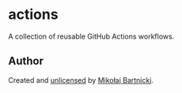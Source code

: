 # actions

A collection of reusable GitHub Actions workflows.

## Author

Created and [unlicensed][98] by [Mikołaj Bartnicki][99].

[98]:UNLICENSE
[99]:mailto:mikolaj@bartnicki.org
